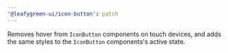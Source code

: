 ```yaml
---
'@leafygreen-ui/icon-button': patch
---
```


Removes hover from `IconButton` components on touch devices, and adds the same styles to the `IconButton` components's active state.
